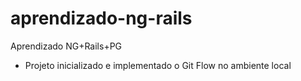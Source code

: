 # aprendizado-ng-rails
Aprendizado NG+Rails+PG

- Projeto inicializado e implementado o Git Flow no ambiente local